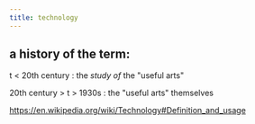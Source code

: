 ```yaml
---
title: technology
---
```


## a history of the term:

t < 20th century
: the *study of* the "useful arts"

20th century > t > 1930s
: the "useful arts" themselves



https://en.wikipedia.org/wiki/Technology#Definition_and_usage
